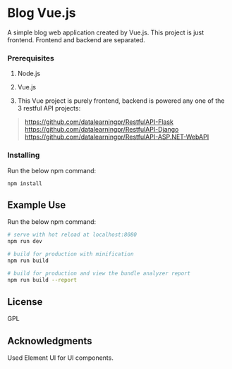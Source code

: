 # Blog Vue.js

A simple blog web application created by Vue.js.
This project is just frontend.
Frontend and backend are separated.

### Prerequisites

1. Node.js

2. Vue.js

3. This Vue project is purely frontend, backend is powered any one of the 3 restful API projects:
> https://github.com/datalearningpr/RestfulAPI-Flask
> https://github.com/datalearningpr/RestfulAPI-Django
> https://github.com/datalearningpr/RestfulAPI-ASP.NET-WebAPI

### Installing

Run the below npm command:
```
npm install
```

## Example Use

Run the below npm command:
``` bash
# serve with hot reload at localhost:8080
npm run dev

# build for production with minification
npm run build

# build for production and view the bundle analyzer report
npm run build --report
```

## License

GPL

## Acknowledgments

Used Element UI for UI components.
